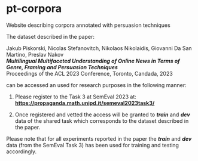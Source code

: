 # pt-corpora
Website describing corpora annotated with persuasion techniques

The dataset described in the paper: 

Jakub Piskorski, Nicolas Stefanovitch, Nikolaos Nikolaidis, Giovanni Da San Martino, Preslav Nakov<br/>
_**Multilingual Multifaceted Understanding of Online News in Terms of Genre, Framing and Persuasion Techniques**_<br/>
Proceedings of the ACL 2023 Conference, Toronto, Candada, 2023

can be accessed an used for research purposes in the following manner:

1. Please register to the Task 3 at SemEval 2023 at:
<b>https://propaganda.math.unipd.it/semeval2023task3/</b>

2. Once registered and vetted the access will be granted to _**train**_ and _**dev**_ data of the shared task which corresponds to
the dataset described in the paper.

Please note that for all experiments reported in the paper the _**train**_ and _**dev**_ data (from the SemEval Task 3) has been
used for training and testing accordingly.
